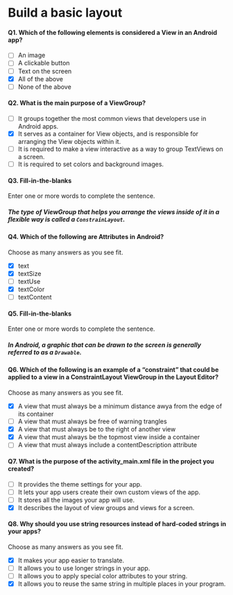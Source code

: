 # Build a basic layout

#### Q1. Which of the following elements is considered a View in an Android app?

- [ ] An image
- [ ] A clickable button
- [ ] Text on the screen
- [x] All of the above
- [ ] None of the above

#### Q2. What is the main purpose of a ViewGroup?

- [ ] It groups together the most common views that developers use in Android apps.
- [x] It serves as a container for View objects, and is responsible for arranging the View objects within it.
- [ ] It is required to make a view interactive as a way to group TextViews on a screen.
- [ ] It is required to set colors and background images.

#### Q3. Fill-in-the-blanks
Enter one or more words to complete the sentence.

##### The type of ViewGroup that helps you arrange the views inside of it in a flexible way is called a `ConstrainLayout`.

#### Q4. Which of the following are Attributes in Android?
Choose as many answers as you see fit.

- [x] text
- [x] textSize
- [ ] textUse
- [x] textColor
- [ ] textContent

#### Q5. Fill-in-the-blanks
Enter one or more words to complete the sentence.

##### In Android, a graphic that can be drawn to the screen is generally referred to as a `Drawable`.

#### Q6. Which of the following is an example of a “constraint” that could be applied to a view in a ConstraintLayout ViewGroup in the Layout Editor?
Choose as many answers as you see fit.

- [x] A view that must always be a minimum distance awya from the edge of its container
- [ ] A view that must always be free of warning trangles
- [x] A view that must always be to the right of another view
- [x] A view that must always be the topmost view inside a container
- [ ] A view that must always include a contentDescription attribute

#### Q7. What is the purpose of the activity_main.xml file in the project you created?

- [ ] It provides the theme settings for your app.
- [ ] It lets your app users create their own custom views of the app.
- [ ] It stores all the images your app will use.
- [x] It describes the layout of view groups and views for a screen.

#### Q8. Why should you use string resources instead of hard-coded strings in your apps?
Choose as many answers as you see fit.

- [x] It makes your app easier to translate.
- [ ] It allows you to use longer strings in your app.
- [ ] It allows you to apply special color attributes to your string.
- [x] It allows you to reuse the same string in multiple places in your program.
